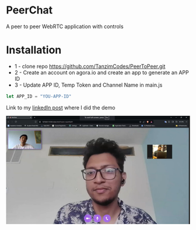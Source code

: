 # PeerChat
A peer to peer WebRTC application with controls

# Installation
* 1 - clone repo https://github.com/TanzimCodes/PeerToPeer.git
* 2 - Create an account on agora.io and create an app to generate an APP ID
* 3 - Update APP ID, Temp Token and Channel Name in main.js
```javascript
let APP_ID = "YOU-APP-ID"
```
Link to my [linkedln post](https://www.linkedin.com/feed/update/urn:li:activity:7212574822935986176/?originTrackingId=nDp6wMjaRaWM%2BA%2FeWmetGg%3D%3D) where I did the demo


<img src="./images/preview.PNG">  
